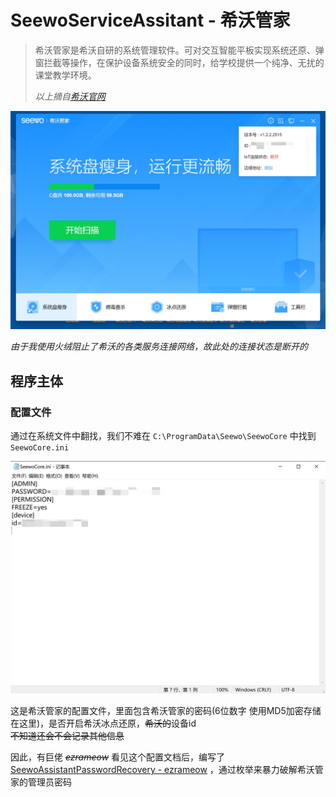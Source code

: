# SeewoServiceAssitant - 希沃管家

> 希沃管家是希沃自研的系统管理软件。可对交互智能平板实现系统还原、弹窗拦截等操作，在保护设备系统安全的同时，给学校提供一个纯净、无扰的课堂教学环境。
>
> *以上摘自[希沃官网](https://www.seewo.com/index.php/Product/soft/cat_id/129/nid/304)*

![希沃管家](img/SeewoServiceAssitant.MainMenu.png)

*由于我使用火绒阻止了希沃的各类服务连接网络，故此处的连接状态是断开的*

## 程序主体

### 配置文件

通过在系统文件中翻找，我们不难在 ```C:\ProgramData\Seewo\SeewoCore``` 中找到 ```SeewoCore.ini```

![SeewoCore.ini](img/SeewoCore.ini.png)

这是希沃管家的配置文件，里面包含希沃管家的密码(6位数字 使用MD5加密存储在这里)，是否开启希沃冰点还原，~~希沃的~~设备id  
~~不知道还会不会记录其他信息~~

因此，有巨佬 ~~*ezrameow*~~ 看见这个配置文档后，编写了 [SeewoAssistantPasswordRecovery - ezrameow](https://github.com/ezrameow/SeewoAssistantPasswordRecovery) ，通过枚举来暴力破解希沃管家的管理员密码
